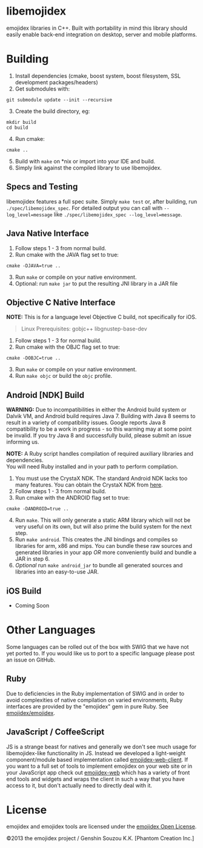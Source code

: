 libemojidex
===========
emojidex libraries in C++. 
Built with portability in mind this library should easily enable back-end integration on desktop, 
server and mobile platforms.

Building
========

1. Install dependencies (cmake, boost system, boost filesystem, SSL development packages/headers)
2. Get submodules with:
  ```
  git submodule update --init --recursive
  ```
3. Create the build directory, eg:
  ```
  mkdir build
  cd build
  ```
4. Run cmake:  
  ```
  cmake ..
  ```
5. Build with `make` on \*nix or import into your IDE and build.
6. Simply link against the compiled library to use libemojidex.

Specs and Testing
-----------------

libemojidex features a full spec suite. Simply ```make test``` or, after building, run 
```./spec/libemojidex_spec```. For detailed output you can call with ```--log_level=message``` 
like ```./spec/libemojidex_spec --log_level=message```.

Java Native Interface
---------------------

1. Follow steps 1 - 3 from normal build.
2. Run cmake with the JAVA flag set to true:
  ```
  cmake -DJAVA=true ..
  ```
3. Run `make` or compile on your native environment.
4. Optional: run `make jar` to put the resulting JNI library in a JAR file

Objective C Native Interface
----------------------------

**NOTE:** This is for a language level Objective C build, not specifically for iOS.

> Linux Prerequisites: gobjc++ libgnustep-base-dev

1. Follow steps 1 - 3 for normal build.
2. Run cmake with the OBJC flag set to true:
  ```
  cmake -DOBJC=true ..
  ```
3. Run `make` or compile on your native environment.
4. Run `make objc` or build the `objc` profile.

Android [NDK] Build
-------------------
**WARNING:** Due to incompatibilities in either the Android build system or Dalvik VM, and Android 
build requires Java 7. Building with Java 8 seems to result in a variety of compatibility issues. 
Google reports Java 8 compatibility to be a work in progress - so this warning may at some point 
be invalid. If you try Java 8 and successfully build, please submit an issue informing us.

**NOTE:** A Ruby script handles compilation of required auxiliary libraries and dependencies.  
You will need Ruby installed and in your path to perform compilation.

1. You must use the CrystaX NDK. The standard Android NDK lacks too many features. You can obtain 
the CrystaX NDK from [here](https://www.crystax.net/android/ndk).
2. Follow steps 1 - 3 from normal build.
3. Run cmake with the ANDROID flag set to true:
  ```
  cmake -DANDROID=true ..
  ```
4. Run `make`. This will only generate a static ARM library which will not be very useful on its 
own, but will also prime the build system for the next step.
5. Run `make android`. This creates the JNI bindings and compiles so libraries for arm, x86 and 
mips. You can bundle these raw sources and generated libraries in your app *OR* more conveniently 
build and bundle a JAR in step 6.
6. *Optional* run `make android_jar` to bundle all generated sources and libraries into an 
easy-to-use JAR.

iOS Build
---------
* Coming Soon

Other Languages
===============
Some languages can be rolled out of the box with SWIG that we have not yet ported to. If you 
would like us to port to a specific language please post an issue on GitHub.

Ruby
----
Due to deficiencies in the Ruby implementation of SWIG and in order to avoid complexities 
of native compilation on varied environments, Ruby interfaces are provided by the "emojidex" gem 
in pure Ruby. See [emojidex/emojidex](https://github.com/emojidex/emojidex).

JavaScript / CoffeeScript
-------------------------
JS is a strange beast for natives and generally we don't see much usage for libemojidex-like 
functionality in JS. Instead we developed a light-weight component/module based implementation 
called [emojidex-web-client](https://github.com/emojidex/emojidex-web-client). If you want to a 
full set of tools to implement emojidex on your web site or in your JavaScript app check out 
[emojidex-web](https://github.com/emojidex/emojidex-web) which has a variety of front end tools 
and widgets and wraps the client in such a way that you have access to it, but don't actually 
need to directly deal with it.

License
=======
emojidex and emojidex tools are licensed under the [emojidex Open License](https://www.emojidex.com/emojidex/emojidex_open_license).

©2013 the emojidex project / Genshin Souzou K.K. [Phantom Creation Inc.]
